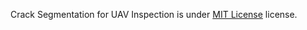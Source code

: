 Crack Segmentation for UAV Inspection is under [MIT License](https://spdx.org/licenses/MIT.html) license.